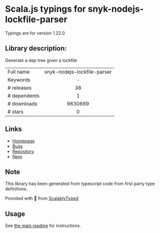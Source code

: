 
# Scala.js typings for snyk-nodejs-lockfile-parser

Typings are for version 1.22.0

## Library description:
Generate a dep tree given a lockfile

|                    |                 |
| ------------------ | :-------------: |
| Full name          | snyk-nodejs-lockfile-parser |
| Keywords           | - |
| # releases         | 38 |
| # dependents       | 1 |
| # downloads        | 9630669 |
| # stars            | 0 |

## Links
- [Homepage](https://github.com/snyk/nodejs-lockfile-parser#readme)
- [Bugs](https://github.com/snyk/nodejs-lockfile-parser/issues)
- [Repository](https://github.com/snyk/nodejs-lockfile-parser)
- [Npm](https://www.npmjs.com/package/snyk-nodejs-lockfile-parser)
    


## Note
This library has been generated from typescript code from first party type definitions.

Provided with :purple_heart: from [ScalablyTyped](https://github.com/oyvindberg/ScalablyTyped)

## Usage
See [the main readme](../../readme.md) for instructions.



